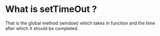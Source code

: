 # What is setTimeOut ?
That is the global method (window) which takes in function and the time after which it should be completed.